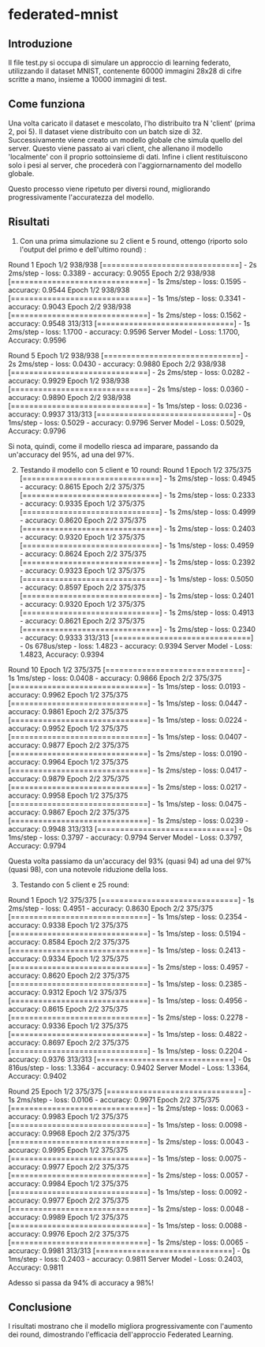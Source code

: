 # federated-mnist

## Introduzione
Il file test.py si occupa di simulare un approccio di learning federato, utilizzando il dataset MNIST, contenente 60000 immagini 28x28 di cifre scritte a mano, insieme a 10000 immagini di test.

## Come funziona
Una volta caricato il dataset e mescolato, l'ho distribuito tra N 'client' (prima 2, poi 5). Il dataset viene distribuito con un batch size di 32.
Successivamente viene creato un modello globale che simula quello del server. 
Questo viene passato ai vari client, che allenano il modello 'localmente' con il proprio sottoinsieme di dati.
Infine i client restituiscono solo i pesi al server, che procederà con l'aggiornarnamento del modello globale.

Questo processo viene ripetuto per diversi round, migliorando progressivamente l'accuratezza del modello.

## Risultati
1. Con una prima simulazione su 2 client e 5 round, ottengo (riporto solo l'output del primo e dell'ultimo round) :

  Round 1 
  Epoch 1/2
  938/938 [==============================] - 2s 2ms/step - loss: 0.3389 - accuracy: 0.9055
  Epoch 2/2
  938/938 [==============================] - 1s 2ms/step - loss: 0.1595 - accuracy: 0.9544
  Epoch 1/2
  938/938 [==============================] - 1s 1ms/step - loss: 0.3341 - accuracy: 0.9043
  Epoch 2/2
  938/938 [==============================] - 1s 2ms/step - loss: 0.1562 - accuracy: 0.9548
  313/313 [==============================] - 1s 2ms/step - loss: 1.1700 - accuracy: 0.9596
  Server Model - Loss: 1.1700, Accuracy: 0.9596 
  
  Round 5 
  Epoch 1/2
  938/938 [==============================] - 2s 2ms/step - loss: 0.0430 - accuracy: 0.9880
  Epoch 2/2
  938/938 [==============================] - 2s 2ms/step - loss: 0.0282 - accuracy: 0.9929
  Epoch 1/2
  938/938 [==============================] - 2s 1ms/step - loss: 0.0360 - accuracy: 0.9890
  Epoch 2/2
  938/938 [==============================] - 1s 1ms/step - loss: 0.0236 - accuracy: 0.9937
  313/313 [==============================] - 0s 1ms/step - loss: 0.5029 - accuracy: 0.9796
  Server Model - Loss: 0.5029, Accuracy: 0.9796 

  Si nota, quindi, come il modello riesca ad imparare, passando da un'accuracy del 95%, ad una del 97%.

2. Testando il modello con 5 client e 10 round:
  Round 1 
  Epoch 1/2
  375/375 [==============================] - 1s 2ms/step - loss: 0.4945 - accuracy: 0.8615
  Epoch 2/2
  375/375 [==============================] - 1s 2ms/step - loss: 0.2333 - accuracy: 0.9335
  Epoch 1/2
  375/375 [==============================] - 1s 2ms/step - loss: 0.4999 - accuracy: 0.8620
  Epoch 2/2
  375/375 [==============================] - 1s 2ms/step - loss: 0.2403 - accuracy: 0.9320
  Epoch 1/2
  375/375 [==============================] - 1s 1ms/step - loss: 0.4959 - accuracy: 0.8624
  Epoch 2/2
  375/375 [==============================] - 1s 2ms/step - loss: 0.2392 - accuracy: 0.9323
  Epoch 1/2
  375/375 [==============================] - 1s 1ms/step - loss: 0.5050 - accuracy: 0.8597
  Epoch 2/2
  375/375 [==============================] - 1s 2ms/step - loss: 0.2401 - accuracy: 0.9320
  Epoch 1/2
  375/375 [==============================] - 1s 2ms/step - loss: 0.4913 - accuracy: 0.8621
  Epoch 2/2
  375/375 [==============================] - 1s 2ms/step - loss: 0.2340 - accuracy: 0.9333
  313/313 [==============================] - 0s 678us/step - loss: 1.4823 - accuracy: 0.9394
  Server Model - Loss: 1.4823, Accuracy: 0.9394 


 Round 10 
  Epoch 1/2
  375/375 [==============================] - 1s 1ms/step - loss: 0.0408 - accuracy: 0.9866
  Epoch 2/2
  375/375 [==============================] - 1s 1ms/step - loss: 0.0193 - accuracy: 0.9962
  Epoch 1/2
  375/375 [==============================] - 1s 1ms/step - loss: 0.0447 - accuracy: 0.9861
  Epoch 2/2
  375/375 [==============================] - 1s 1ms/step - loss: 0.0224 - accuracy: 0.9952
  Epoch 1/2
  375/375 [==============================] - 1s 1ms/step - loss: 0.0407 - accuracy: 0.9877
  Epoch 2/2
  375/375 [==============================] - 1s 2ms/step - loss: 0.0190 - accuracy: 0.9964
  Epoch 1/2
  375/375 [==============================] - 1s 2ms/step - loss: 0.0417 - accuracy: 0.9879
  Epoch 2/2
  375/375 [==============================] - 1s 2ms/step - loss: 0.0217 - accuracy: 0.9958
  Epoch 1/2
  375/375 [==============================] - 1s 1ms/step - loss: 0.0475 - accuracy: 0.9867
  Epoch 2/2
  375/375 [==============================] - 1s 2ms/step - loss: 0.0239 - accuracy: 0.9948
  313/313 [==============================] - 0s 1ms/step - loss: 0.3797 - accuracy: 0.9794
  Server Model - Loss: 0.3797, Accuracy: 0.9794 


  Questa volta passiamo da un'accuracy del 93% (quasi 94) ad una del 97% (quasi 98), con una notevole riduzione della loss.

3. Testando con 5 client e 25 round:

  Round 1 
  Epoch 1/2
  375/375 [==============================] - 1s 2ms/step - loss: 0.4951 - accuracy: 0.8630
  Epoch 2/2
  375/375 [==============================] - 1s 1ms/step - loss: 0.2354 - accuracy: 0.9338
  Epoch 1/2
  375/375 [==============================] - 1s 1ms/step - loss: 0.5194 - accuracy: 0.8584
  Epoch 2/2
  375/375 [==============================] - 1s 1ms/step - loss: 0.2413 - accuracy: 0.9334
  Epoch 1/2
  375/375 [==============================] - 1s 2ms/step - loss: 0.4957 - accuracy: 0.8620
  Epoch 2/2
  375/375 [==============================] - 1s 1ms/step - loss: 0.2385 - accuracy: 0.9312
  Epoch 1/2
  375/375 [==============================] - 1s 1ms/step - loss: 0.4956 - accuracy: 0.8615
  Epoch 2/2
  375/375 [==============================] - 1s 2ms/step - loss: 0.2278 - accuracy: 0.9336
  Epoch 1/2
  375/375 [==============================] - 1s 1ms/step - loss: 0.4822 - accuracy: 0.8697
  Epoch 2/2
  375/375 [==============================] - 1s 1ms/step - loss: 0.2204 - accuracy: 0.9376
  313/313 [==============================] - 0s 816us/step - loss: 1.3364 - accuracy: 0.9402
  Server Model - Loss: 1.3364, Accuracy: 0.9402

  Round 25 
  Epoch 1/2
  375/375 [==============================] - 1s 2ms/step - loss: 0.0106 - accuracy: 0.9971
  Epoch 2/2
  375/375 [==============================] - 1s 2ms/step - loss: 0.0063 - accuracy: 0.9983
  Epoch 1/2
  375/375 [==============================] - 1s 1ms/step - loss: 0.0098 - accuracy: 0.9968
  Epoch 2/2
  375/375 [==============================] - 1s 2ms/step - loss: 0.0043 - accuracy: 0.9995
  Epoch 1/2
  375/375 [==============================] - 1s 1ms/step - loss: 0.0075 - accuracy: 0.9977
  Epoch 2/2
  375/375 [==============================] - 1s 2ms/step - loss: 0.0057 - accuracy: 0.9984
  Epoch 1/2
  375/375 [==============================] - 1s 1ms/step - loss: 0.0092 - accuracy: 0.9977
  Epoch 2/2
  375/375 [==============================] - 1s 2ms/step - loss: 0.0048 - accuracy: 0.9989
  Epoch 1/2
  375/375 [==============================] - 1s 1ms/step - loss: 0.0088 - accuracy: 0.9976
  Epoch 2/2
  375/375 [==============================] - 1s 2ms/step - loss: 0.0065 - accuracy: 0.9981
  313/313 [==============================] - 0s 1ms/step - loss: 0.2403 - accuracy: 0.9811
  Server Model - Loss: 0.2403, Accuracy: 0.9811

  Adesso si passa da 94% di accuracy a 98%!

## Conclusione
I risultati mostrano che il modello migliora progressivamente con l'aumento dei round, dimostrando l'efficacia dell'approccio Federated Learning.
